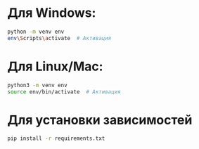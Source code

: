# Для Windows:
```bash
python -m venv env
env\Scripts\activate  # Активация
```

# Для Linux/Mac:
```bash
python3 -m venv env
source env/bin/activate  # Активация
```

# Для установки зависимостей
```bash
pip install -r requirements.txt
```